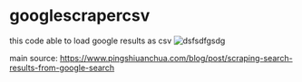# googlescrapercsv
this code able to load google results as csv
![dsfsdfgsdg](https://user-images.githubusercontent.com/39379330/110994512-ee7f2400-8389-11eb-86ab-33e1e58ad20a.jpg)

main source:
https://www.pingshiuanchua.com/blog/post/scraping-search-results-from-google-search
